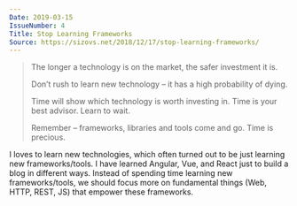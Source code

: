 ```yaml
---
Date: 2019-03-15
IssueNumber: 4
Title: Stop Learning Frameworks
Source: https://sizovs.net/2018/12/17/stop-learning-frameworks/
---
```


> The longer a technology is on the market, the safer investment it is.
>
> Don’t rush to learn new technology – it has a high probability of dying.
>
> Time will show which technology is worth investing in. Time is your best advisor. Learn to wait.
>
> Remember – frameworks, libraries and tools come and go. Time is precious.

I loves to learn new technologies, which often turned out to be just learning new frameworks/tools. I have learned Angular, Vue, and React just to build a blog in different ways. Instead of spending time learning new frameworks/tools, we should focus more on fundamental things (Web, HTTP, REST, JS) that empower these frameworks.